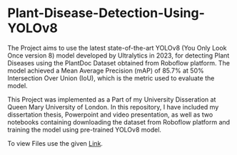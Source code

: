 # Plant-Disease-Detection-Using-YOLOv8

The Project aims to use the latest state-of-the-art YOLOv8 (You Only Look Once version 8) model developed by Ultralytics in 2023, for detecting Plant Diseases using the 
PlantDoc Dataset obtained from Roboflow platform. The model achieved a Mean Average Precision (mAP) of 85.7% at 50% Intersection Over Union (IoU), which is the metric used to evaluate the model.

This Project was implemented as a Part of my University Disseration at Queen Mary University of London. In this repository, I have included my dissertation thesis, Powerpoint 
and video presentation, as well as two notebooks containing downloading the dataset from Roboflow platform and training the model using pre-trained YOLOv8 model.

To view Files use the given [Link](https://1drv.ms/f/s!AhYpwDfE-rmng78OCit9M3Hl5ZRIOQ?e=kczJ9x).
